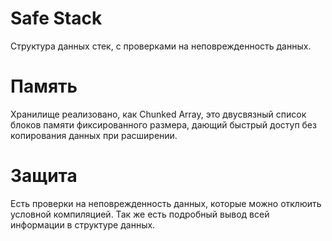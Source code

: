 # Safe Stack
Структура данных стек, с проверками на неповрежденность данных. 
# Память
Хранилище реализовано, как Chunked Array, это двусвязный список блоков памяти фиксированного размера, дающий быстрый доступ без копирования данных при расширении.
# Защита
Есть проверки на неповрежденность данных, которые можно отклюить условной компиляцией. Так же есть подробный вывод всей информации в структуре данных. 
